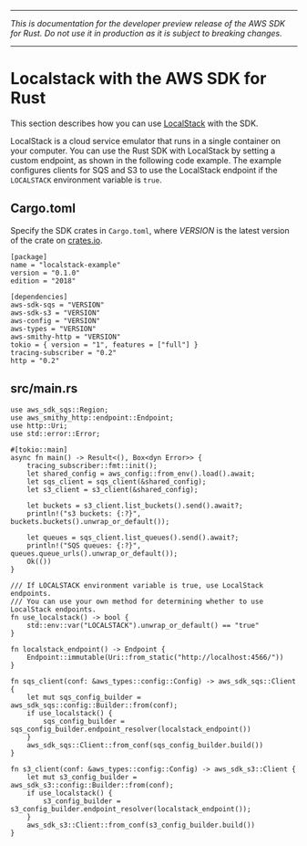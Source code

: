 --------

 *This is documentation for the developer preview release of the AWS SDK for Rust\. Do not use it in production as it is subject to breaking changes\.* 

--------

# Localstack with the AWS SDK for Rust<a name="localstack"></a>

This section describes how you can use [LocalStack](https://github.com/localstack/localstack) with the SDK\.

LocalStack is a cloud service emulator that runs in a single container on your computer\. You can use the Rust SDK with LocalStack by setting a custom endpoint, as shown in the following code example\. The example configures clients for SQS and S3 to use the LocalStack endpoint if the `LOCALSTACK` environment variable is `true`\.

## Cargo\.toml<a name="localstack-cargo"></a>

Specify the SDK crates in `Cargo.toml`, where *VERSION* is the latest version of the crate on [crates\.io](https://crates.io/)\.

```
[package]
name = "localstack-example"
version = "0.1.0"
edition = "2018"

[dependencies]
aws-sdk-sqs = "VERSION"
aws-sdk-s3 = "VERSION"
aws-config = "VERSION"
aws-types = "VERSION"
aws-smithy-http = "VERSION"
tokio = { version = "1", features = ["full"] }
tracing-subscriber = "0.2"
http = "0.2"
```

## src/main\.rs<a name="localstack-main"></a>

```
use aws_sdk_sqs::Region;
use aws_smithy_http::endpoint::Endpoint;
use http::Uri;
use std::error::Error;

#[tokio::main]
async fn main() -> Result<(), Box<dyn Error>> {
    tracing_subscriber::fmt::init();
    let shared_config = aws_config::from_env().load().await;
    let sqs_client = sqs_client(&shared_config);
    let s3_client = s3_client(&shared_config);

    let buckets = s3_client.list_buckets().send().await?;
    println!("s3 buckets: {:?}", buckets.buckets().unwrap_or_default());

    let queues = sqs_client.list_queues().send().await?;
    println!("SQS queues: {:?}", queues.queue_urls().unwrap_or_default());
    Ok(())
}

/// If LOCALSTACK environment variable is true, use LocalStack endpoints.
/// You can use your own method for determining whether to use LocalStack endpoints.
fn use_localstack() -> bool {
    std::env::var("LOCALSTACK").unwrap_or_default() == "true"
}

fn localstack_endpoint() -> Endpoint {
    Endpoint::immutable(Uri::from_static("http://localhost:4566/"))
}

fn sqs_client(conf: &aws_types::config::Config) -> aws_sdk_sqs::Client {
    let mut sqs_config_builder = aws_sdk_sqs::config::Builder::from(conf);
    if use_localstack() {
        sqs_config_builder = sqs_config_builder.endpoint_resolver(localstack_endpoint())
    }
    aws_sdk_sqs::Client::from_conf(sqs_config_builder.build())
}

fn s3_client(conf: &aws_types::config::Config) -> aws_sdk_s3::Client {
    let mut s3_config_builder = aws_sdk_s3::config::Builder::from(conf);
    if use_localstack() {
        s3_config_builder = s3_config_builder.endpoint_resolver(localstack_endpoint());
    }
    aws_sdk_s3::Client::from_conf(s3_config_builder.build())
}
```